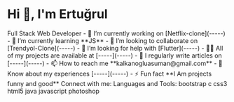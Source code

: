 <h1>Hi 👋, I'm Ertuğrul</h1>
Full Stack Web Developer
- 🔭 I’m currently working on [Netflix-clone](-----)
- 🌱 I’m currently learning **JS**
- 👯 I’m looking to collaborate on [Trendyol-Clone](-----)
- 🤝 I’m looking for help with [Flutter](-----)
- 👨‍💻 All of my projects are available at [-----](-----)
- 📝 I regularly write articles on [-----](-----)
- 📫 How to reach me **kalkanogluasuman@gmail.com**
- 📄 Know about my experiences [-----](-----)
- ⚡ Fun fact **I Am projects funny and good**
Connect with me:
Languages and Tools:
bootstrap c css3 html5 java javascript photoshop
